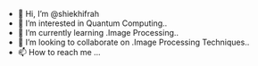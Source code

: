 - 👋 Hi, I’m @shiekhifrah
- 👀 I’m interested in Quantum Computing..
- 🌱 I’m currently learning .Image Processing..
- 💞️ I’m looking to collaborate on .Image Processing Techniques..
- 📫 How to reach me ...

<!---
shiekhifrah/shiekhifrah is a ✨ special ✨ repository because its `README.md` (this file) appears on your GitHub profile.
You can click the Preview link to take a look at your changes.
--->
